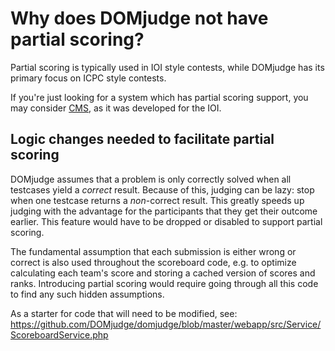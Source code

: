 # Why does DOMjudge not have partial scoring?

Partial scoring is typically used in IOI style contests, while
DOMjudge has its primary focus on ICPC style contests.

If you're just looking for a system which has partial scoring support,
you may consider [CMS](https://cms-dev.github.io/), as it was
developed for the IOI.

## Logic changes needed to facilitate partial scoring

DOMjudge assumes that a problem is only correctly solved when all
testcases yield a *correct* result. Because of this, judging can be
lazy: stop when one testcase returns a *non*-correct result.
This greatly speeds up judging with the advantage for the participants
that they get their outcome earlier. This feature would have to be
dropped or disabled to support partial scoring.

The fundamental assumption that each submission is either wrong or
correct is also used throughout the scoreboard code, e.g. to optimize
calculating each team's score and storing a cached version of scores
and ranks. Introducing partial scoring would require going through all
this code to find any such hidden assumptions.

As a starter for code that will need to be modified, see:
https://github.com/DOMjudge/domjudge/blob/master/webapp/src/Service/ScoreboardService.php

